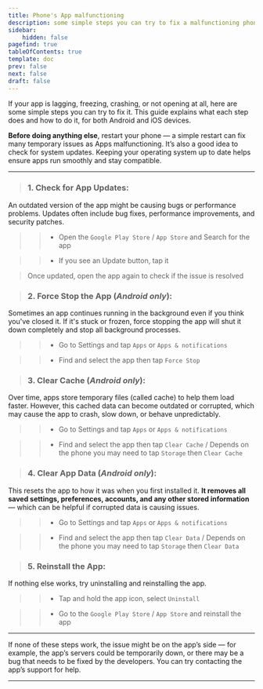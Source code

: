 ```yaml
---
title: Phone's App malfunctioning
description: some simple steps you can try to fix a malfunctioning phone app!
sidebar:
    hidden: false
pagefind: true
tableOfContents: true
template: doc
prev: false
next: false
draft: false
---
```


If your app is lagging, freezing, crashing, or not opening at all, here are some simple steps you can try to fix it. This guide explains what each step does and how to do it, for both Android and iOS devices.

**Before doing anything else**, restart your phone — a simple restart can fix many temporary issues as Apps malfunctioning. It’s also a good idea to check for system updates. Keeping your operating system up to date helps ensure apps run smoothly and stay compatible.

---

> ### 1. Check for App Updates:
An outdated version of the app might be causing bugs or performance problems. Updates often include bug fixes, performance improvements, and security patches.

>> - Open the `Google Play Store` / `App Store` and Search for the app

>> - If you see an Update button, tap it

>Once updated, open the app again to check if the issue is resolved

> ### 2. Force Stop the App (*Android only*):
Sometimes an app continues running in the background even if you think you've closed it. If it's stuck or frozen, force stopping the app will shut it down completely and stop all background processes.

>> - Go to Settings and tap `Apps` or `Apps & notifications`

>> - Find and select the app then tap `Force Stop`

> ### 3. Clear Cache (*Android only*):
Over time, apps store temporary files (called cache) to help them load faster. However, this cached data can become outdated or corrupted, which may cause the app to crash, slow down, or behave unpredictably.

>> - Go to Settings and tap `Apps` or `Apps & notifications`

>> - Find and select the app then tap `Clear Cache` / Depends on the phone you may need to tap `Storage` then `Clear Cache`


> ### 4. Clear App Data (*Android only*):
This resets the app to how it was when you first installed it. **It removes all saved settings, preferences, accounts, and any other stored information** — which can be helpful if corrupted data is causing issues.

>> - Go to Settings and tap `Apps` or `Apps & notifications`

>> - Find and select the app then tap `Clear Data` / Depends on the phone you may need to tap `Storage` then `Clear Data`

> ### 5. Reinstall the App:
If nothing else works, try uninstalling and reinstalling the app.

>> - Tap and hold the app icon, select `Uninstall`

>> - Go to the `Google Play Store` / `App Store` and reinstall the app

---

If none of these steps work, the issue might be on the app’s side — for example, the app’s servers could be temporarily down, or there may be a bug that needs to be fixed by the developers. You can try contacting the app’s support for help.

---